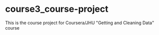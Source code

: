 # course3_course-project
This is the course project for Coursera/JHU "Getting and Cleaning Data" course
